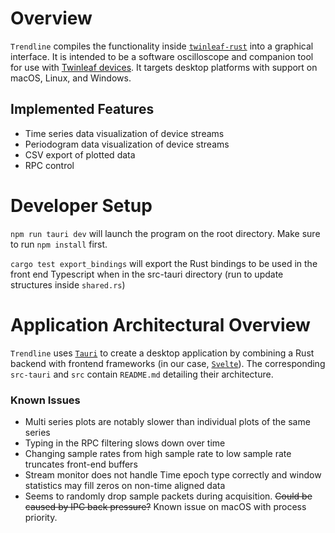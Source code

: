 # Overview
`Trendline` compiles the functionality inside [`twinleaf-rust`](https://github.com/twinleaf/twinleaf-rust) into a graphical interface. It is intended to be a software oscilloscope and companion tool for use with [Twinleaf devices](https://twinleaf.com). It targets desktop platforms with support on macOS, Linux, and Windows.

## Implemented Features
- Time series data visualization of device streams
- Periodogram data visualization of device streams
- CSV export of plotted data 
- RPC control


# Developer Setup

`npm run tauri dev` will launch the program on the root directory. Make sure to run `npm install` first.

`cargo test export_bindings` will export the Rust bindings to be used in the front end Typescript when in the src-tauri directory (run to update structures inside `shared.rs`)

# Application Architectural Overview
`Trendline` uses [`Tauri`](https://tauri.app) to create a desktop application by combining a Rust backend with frontend frameworks (in our case, [`Svelte`](https://svelte.dev)). The corresponding `src-tauri` and `src` contain `README.md` detailing their architecture.

### Known Issues

- Multi series plots are notably slower than individual plots of the same series
- Typing in the RPC filtering slows down over time
- Changing sample rates from high sample rate to low sample rate truncates front-end buffers
- Stream monitor does not handle Time epoch type correctly and window statistics may fill zeros on non-time aligned data
- Seems to randomly drop sample packets during acquisition. ~~Could be caused by IPC back pressure?~~ Known issue on macOS with process priority.